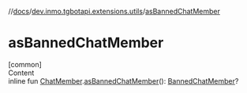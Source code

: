 //[docs](../../index.md)/[dev.inmo.tgbotapi.extensions.utils](index.md)/[asBannedChatMember](as-banned-chat-member.md)



# asBannedChatMember  
[common]  
Content  
inline fun [ChatMember](../dev.inmo.tgbotapi.types.ChatMember.abstracts/-chat-member/index.md).[asBannedChatMember](as-banned-chat-member.md)(): [BannedChatMember](../dev.inmo.tgbotapi.types.ChatMember.abstracts/-banned-chat-member/index.md)?  



